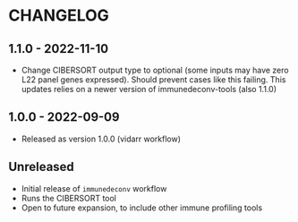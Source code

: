 # CHANGELOG

## 1.1.0 - 2022-11-10

- Change CIBERSORT output type to optional (some inputs may have zero L22 panel genes expressed). Should prevent cases like this failing.
  This updates relies on a newer version of immunedeconv-tools (also 1.1.0)

## 1.0.0 - 2022-09-09

- Released as version 1.0.0 (vidarr workflow)

## Unreleased

- Initial release of `immunedeconv` workflow
- Runs the CIBERSORT tool
- Open to future expansion, to include other immune profiling tools
